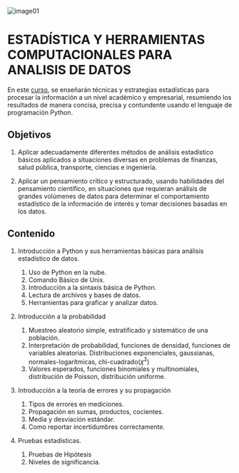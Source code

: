 ![image01](https://educacioncontinua.uniandes.edu.co/sites/default/files/images_salesforce/Cursos/a0g5Y00000ElQttQAF/Estadistica-y-herramientas-computacionales-para-analisis-de-datos-Ciencias-Fisica-banner_web.jpg)

# ESTADÍSTICA Y HERRAMIENTAS COMPUTACIONALES PARA ANALISIS DE DATOS

En este [curso](https://educacioncontinua.uniandes.edu.co/es/programas/estadistica-y-herramientas-computacionales-para-analisis-de-datos), se enseñarán técnicas y estrategias estadísticas para procesar la información a un nivel académico y empresarial, resumiendo los resultados de manera concisa, precisa y contundente usando el lenguaje de programación Python.

## Objetivos

1. Aplicar adecuadamente diferentes métodos de análisis estadístico básicos aplicados a situaciones diversas en problemas de finanzas, salud pública, transporte, ciencias e ingeniería.

2. Aplicar un pensamiento crítico y estructurado, usando habilidades del pensamiento científico, en situaciones que requieran análisis de grandes volúmenes de datos para determinar el comportamiento estadístico de la información de interés y tomar decisiones basadas en los datos.

## Contenido

1. Introducción a Python y sus herramientas básicas para análisis estadístico de datos.

    1. Uso de Python en la nube.
    2. Comando Básico de Unix. 
    3. Introducción a la sintaxis básica de Python. 
    4. Lectura de archivos y bases de datos. 
    5. Herramientas para graficar y analizar datos. 
    
2. Introducción a la probabilidad

    1. Muestreo aleatorio simple, estratificado y sistemático de una población. 
    2. Interpretación de probabilidad, funciones de densidad, funciones de variables aleatorias. Distribuciones exponenciales, gaussianas, normales-logarítmicas, chi-cuadrado($\chi^2$)
    3. Valores esperados, funciones binomiales y multinomiales, distribución de Poisson, distribución uniforme.
    
3. Introducción a la teoría de errores y su propagación

    1. Tipos de errores en mediciones. 
    2. Propagación en sumas, productos, cocientes. 
    3. Media y desviación estándar.  
    4. Como reportar incertidumbres correctamente. 
    
4. Pruebas estadísticas.

    1. Pruebas de Hipótesis 
    2. Niveles de significancia.